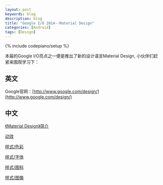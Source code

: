 ```yaml
---
layout: post
keywords: blog
description: blog
title: "Google I/O 2014--Material Design"
categories: [Android]
tags: [Design]
---
```

{% include codepiano/setup %}

本届的Google I/O亮点之一便是推出了新的设计语言Material Design, 小伙伴们赶紧来围观学习下：

## 英文

Google官网：[http://www.google.com/design/](http://www.google.com/design/)

## 中文

[《Material Design》简介](http://www.ui.cn/project.php?id=18839)

[动效](http://www.ui.cn/project.php?id=18846)

[样式/色彩](http://www.ui.cn/project.php?id=18875)

[样式/字体](http://www.ui.cn/project.php?id=18877)

[样式/图标](http://www.ui.cn/project.php?id=18894)

[样式/图像](http://www.ui.cn/project.php?id=18898)